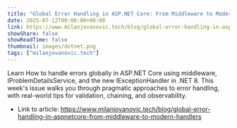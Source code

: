 ```yaml
---
title: "Global Error Handling in ASP.NET Core: From Middleware to Modern Handlers"
date: 2025-07-12T00:00:00+00:00
link: https://www.milanjovanovic.tech/blog/global-error-handling-in-aspnetcore-from-middleware-to-modern-handlers
showShare: false
showReadTime: false
thumbnail: images/dotnet.png
tags: ["milanjovanovic.tech"]
---
```

Learn How to handle errors globally in ASP.NET Core using middleware, IProblemDetailsService, and the new IExceptionHandler in .NET 8. This week's issue walks you through pragmatic approaches to error handling, with real-world tips for validation, chaining, and observability.

- Link to article: https://www.milanjovanovic.tech/blog/global-error-handling-in-aspnetcore-from-middleware-to-modern-handlers